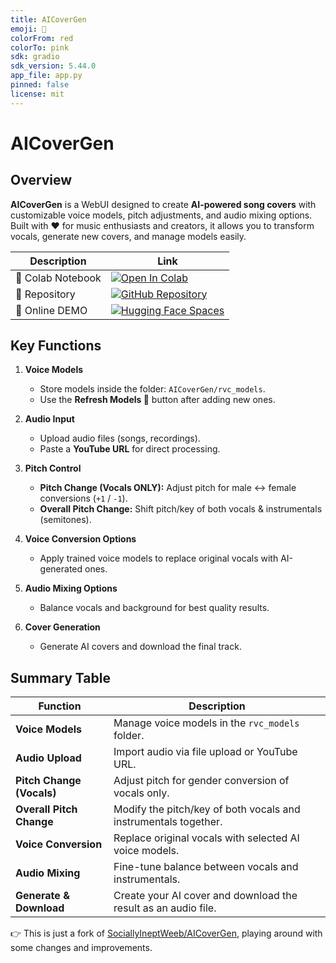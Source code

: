 ```yaml
---
title: AICoverGen
emoji: 🚀
colorFrom: red
colorTo: pink
sdk: gradio
sdk_version: 5.44.0
app_file: app.py
pinned: false
license: mit
---
```


# AICoverGen  

## Overview  
**AICoverGen** is a WebUI designed to create **AI-powered song covers** with customizable voice models, pitch adjustments, and audio mixing options.  
Built with ❤️ for music enthusiasts and creators, it allows you to transform vocals, generate new covers, and manage models easily.  

| Description | Link |  
| ----------- | ---- |  
| 📙 Colab Notebook | [![Open In Colab](https://colab.research.google.com/assets/colab-badge.svg)](https://colab.research.google.com/github/R3gm/AICoverGen/blob/main/colab_notebook.ipynb) |  
| 🎉 Repository | [![GitHub Repository](https://img.shields.io/badge/GitHub-Repository-black?style=flat-square&logo=github)](https://github.com/R3gm/AICoverGen) |  
| 🚀 Online DEMO | [![Hugging Face Spaces](https://img.shields.io/badge/%F0%9F%A4%97%20Hugging%20Face-Spaces-blue)](https://huggingface.co/spaces/r3gm/AICoverGen) |  

## Key Functions  
1. **Voice Models**  
   - Store models inside the folder: `AICoverGen/rvc_models`.  
   - Use the **Refresh Models 🔁** button after adding new ones.  

2. **Audio Input**  
   - Upload audio files (songs, recordings).  
   - Paste a **YouTube URL** for direct processing.  

3. **Pitch Control**  
   - **Pitch Change (Vocals ONLY):** Adjust pitch for male ↔ female conversions (`+1` / `-1`).  
   - **Overall Pitch Change:** Shift pitch/key of both vocals & instrumentals (semitones).  

4. **Voice Conversion Options**  
   - Apply trained voice models to replace original vocals with AI-generated ones.  

5. **Audio Mixing Options**  
   - Balance vocals and background for best quality results.  

6. **Cover Generation**  
   - Generate AI covers and download the final track.  

## Summary Table  

| Function                  | Description                                                                 |
|---------------------------|-----------------------------------------------------------------------------|
| **Voice Models**          | Manage voice models in the `rvc_models` folder.                             |
| **Audio Upload**          | Import audio via file upload or YouTube URL.                                |
| **Pitch Change (Vocals)** | Adjust pitch for gender conversion of vocals only.                          |
| **Overall Pitch Change**  | Modify the pitch/key of both vocals and instrumentals together.              |
| **Voice Conversion**      | Replace original vocals with selected AI voice models.                      |
| **Audio Mixing**          | Fine-tune balance between vocals and instrumentals.                         |
| **Generate & Download**   | Create your AI cover and download the result as an audio file.               |

👉 This is just a fork of [SociallyIneptWeeb/AICoverGen](https://github.com/SociallyIneptWeeb/AICoverGen), playing around with some changes and improvements.
